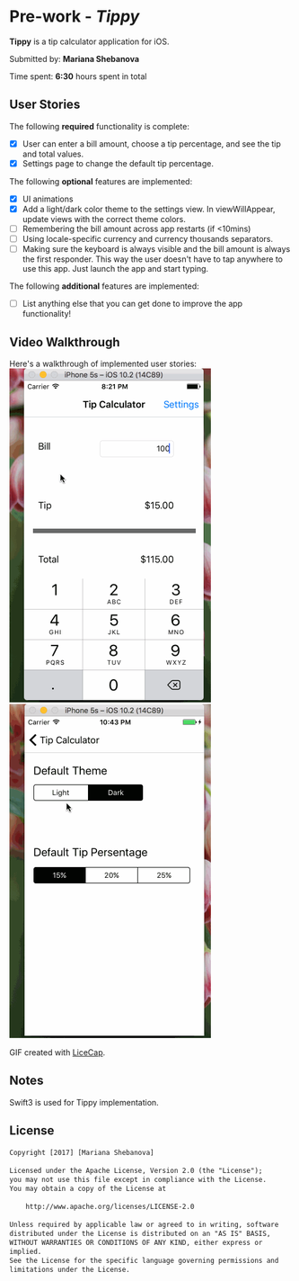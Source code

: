 # Pre-work - *Tippy*

**Tippy** is a tip calculator application for iOS.

Submitted by: **Mariana Shebanova**

Time spent: **6:30** hours spent in total

## User Stories

The following **required** functionality is complete:

* [x] User can enter a bill amount, choose a tip percentage, and see the tip and total values.
* [x] Settings page to change the default tip percentage.

The following **optional** features are implemented:
* [x] UI animations
* [x] Add a light/dark color theme to the settings view. In viewWillAppear, update views with the correct theme colors.
* [ ] Remembering the bill amount across app restarts (if <10mins)
* [ ] Using locale-specific currency and currency thousands separators.
* [ ] Making sure the keyboard is always visible and the bill amount is always the first responder. This way the user doesn't have to tap anywhere to use this app. Just launch the app and start typing.

The following **additional** features are implemented:

- [ ] List anything else that you can get done to improve the app functionality!

## Video Walkthrough 

Here's a walkthrough of implemented user stories:
<img src='https://github.com/MarianaShebanova/tipCalculator/blob/master/tipCalculator_1.gif' width='' alt='Video Walkthrough' />
<img src='https://github.com/MarianaShebanova/tipCalculator/blob/master/tipCalculator_2.gif' width='' alt='Video Walkthrough' />

GIF created with [LiceCap](http://www.cockos.com/licecap/).

## Notes

Swift3 is used for Tippy implementation.

## License

    Copyright [2017] [Mariana Shebanova]

    Licensed under the Apache License, Version 2.0 (the "License");
    you may not use this file except in compliance with the License.
    You may obtain a copy of the License at

        http://www.apache.org/licenses/LICENSE-2.0

    Unless required by applicable law or agreed to in writing, software
    distributed under the License is distributed on an "AS IS" BASIS,
    WITHOUT WARRANTIES OR CONDITIONS OF ANY KIND, either express or implied.
    See the License for the specific language governing permissions and
    limitations under the License.
